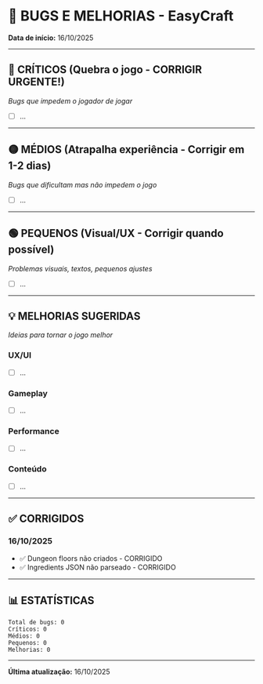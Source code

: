 # 🐛 BUGS E MELHORIAS - EasyCraft

**Data de início:** 16/10/2025

---

## 🔴 CRÍTICOS (Quebra o jogo - CORRIGIR URGENTE!)

*Bugs que impedem o jogador de jogar*

- [ ] ...

---

## 🟡 MÉDIOS (Atrapalha experiência - Corrigir em 1-2 dias)

*Bugs que dificultam mas não impedem o jogo*

- [ ] ...

---

## 🟢 PEQUENOS (Visual/UX - Corrigir quando possível)

*Problemas visuais, textos, pequenos ajustes*

- [ ] ...

---

## 💡 MELHORIAS SUGERIDAS

*Ideias para tornar o jogo melhor*

### UX/UI
- [ ] ...

### Gameplay
- [ ] ...

### Performance
- [ ] ...

### Conteúdo
- [ ] ...

---

## ✅ CORRIGIDOS

### 16/10/2025
- ✅ Dungeon floors não criados - CORRIGIDO
- ✅ Ingredients JSON não parseado - CORRIGIDO

---

## 📊 ESTATÍSTICAS

```
Total de bugs: 0
Críticos: 0
Médios: 0
Pequenos: 0
Melhorias: 0
```

---

**Última atualização:** 16/10/2025
